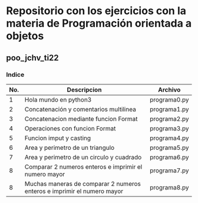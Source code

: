 
# Repositorio con los ejercicios con la materia de Programación orientada a objetos

## poo_jchv_ti22

### Indice

|No.|Descripcion          |Archivo
|--|--|--|
|1  |Hola mundo en python3|programa0.py
|2  |Concatenación y comentarios multilinea     |programa1.py
|3  |Concatenacion mediante funcion Format      |programa2.py
|4  |Operaciones con funcion Format             |programa3.py
|5  |Funcion imput y casting                    |programa4.py
|6  |Area y perimetro de un triangulo           |programa5.py
|7  |Area y perimetro de un circulo y cuadrado  |programa6.py
|8  |Comparar 2 numeros enteros e imprimir el numero mayor|programa7.py
|8  |Muchas maneras de comparar 2 numeros enteros e imprimir el numero mayor|programa8.py